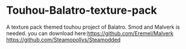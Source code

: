 # Touhou-Balatro-texture-pack
A texture pack themed touhou project of Balatro.
Smod and Malverk is needed.
you can download here:https://github.com/Eremel/Malverk https://github.com/Steamopollys/Steamodded
